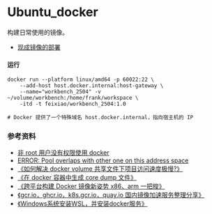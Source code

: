# Ubuntu_docker

构建日常使用的镜像。

- [现成镜像的部署](https://github.com/feixiao/shell/tree/master/docker)



#### 运行
```shell
docker run --platform linux/amd64 -p 60022:22 \
    --add-host host.docker.internal:host-gateway \
    --name="workbench_2504" -v ~/volume/workbench:/home/frank/workspace \
    -itd -t feixiao/workbench_2504:1.0

# Docker 提供了一个特殊域名 host.docker.internal，指向宿主机的 IP
```

### 参考资料

- [非 root 用户没有权限使用 docker](https://blog.csdn.net/ken1583096683/article/details/82813111)
- [ERROR: Pool overlaps with other one on this address space](http://zizhixiaoshe.com/article/21.html)
- [《如何解决 docker volume 共享文件下项目访问速度极慢?》](https://segmentfault.com/q/1010000011417846)
- [《在 docker 容器中生成 core dump 文件》](https://blog.csdn.net/u013774469/article/details/82427546)
- [《跨平台构建 Docker 镜像新姿势 x86、arm 一把梭》](https://mp.weixin.qq.com/s/okTP4VNXKDvaCIUnJ3hQDQ)
- [《gcr.io，ghcr.io，k8s.gcr.io，quay.io 国内镜像加速服务整理分享》](https://www.nenufm.com/dorthl/291/)
- [《Windows系统安装WSL，并安装docker服务》](https://blog.csdn.net/xiaohuaidan007/article/details/130160286)